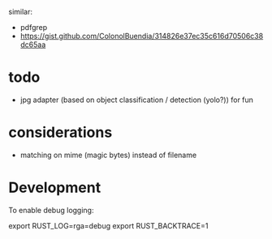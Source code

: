 similar:

-   pdfgrep
-   https://gist.github.com/ColonolBuendia/314826e37ec35c616d70506c38dc65aa

# todo

-   jpg adapter (based on object classification / detection (yolo?)) for fun

# considerations

-   matching on mime (magic bytes) instead of filename

# Development

To enable debug logging:

export RUST_LOG=rga=debug
export RUST_BACKTRACE=1
